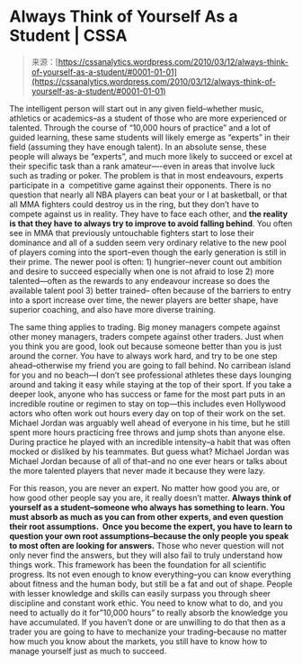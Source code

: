 <!--yml
category: 未分类
date: 2024-05-12 18:34:02
-->

# Always Think of Yourself As a Student | CSSA

> 来源：[https://cssanalytics.wordpress.com/2010/03/12/always-think-of-yourself-as-a-student/#0001-01-01](https://cssanalytics.wordpress.com/2010/03/12/always-think-of-yourself-as-a-student/#0001-01-01)

The intelligent person will start out in any given field–whether music, athletics or academics–as a student of those who are more experienced or talented. Through the course of “10,000 hours of practice” and a lot of guided learning, these same students will likely emerge as “experts” in their field (assuming they have enough talent). In an absolute sense, these people will always be “experts”, and much more likely to succeed or excel at their specific task than a rank amateur—-even in areas that involve luck such as trading or poker. The problem is that in most endeavours, experts participate in a  competitive game against their opponents. There is no question that nearly all NBA players can beat your or I at basketball, or that all MMA fighters could destroy us in the ring, but they don’t have to compete against us in reality. They have to face each other, and **the reality is that they have to always try to improve to avoid falling behind**. You often see in MMA that previously untouchable fighters start to lose their dominance and all of a sudden seem very ordinary relative to the new pool of players coming into the sport–even though the early generation is still in their prime. The newer pool is often: 1) hungrier–never count out ambition and desire to succeed especially when one is not afraid to lose 2) more talented—often as the rewards to any endeavour increase so does the available talent pool 3) better trained– often because of the barriers to entry into a sport increase over time, the newer players are better shape, have superior coaching, and also have more diverse training.

The same thing applies to trading. Big money managers compete against other money managers, traders compete against other traders. Just when you think you are good, look out because someone better than you is just around the corner. You have to always work hard, and try to be one step ahead–otherwise my friend you are going to fall behind. No carribean island for you and no beach—I don’t see professional athletes these days lounging around and taking it easy while staying at the top of their sport. If you take a deeper look, anyone who has success or fame for the most part puts in an incredible routine or regimen to stay on top—this includes even Hollywood actors who often work out hours every day on top of their work on the set. Michael Jordan was arguably well ahead of everyone in his time, but he still spent more hours practicing free throws and jump shots than anyone else. During practice he played with an incredible intensity–a habit that was often mocked or disliked by his teammates. But guess what? Michael Jordan was Michael Jordan because of all of that–and no one ever hears or talks about the more talented players that never made it because they were lazy.

For this reason, you are never an expert. No matter how good you are, or how good other people say you are, it really doesn’t matter. **Always think of yourself as a student–someone who always has something to learn. You must absorb as much as you can from other experts, and even question their root assumptions.  Once you become the expert, you have to learn to question your own root assumptions–because the only people you speak  to most often are looking for answers.** Those who never question will not only never find the answers, but they will also fail to truly understand how things work. This framework has been the foundation for all scientific progress. Its not even enough to know everything–you can know everything about fitness and the human body, but still be a fat and out of shape. People with lesser knowledge and skills can easily surpass you through sheer discipline and constant work ethic. You need to know what to do, and you need to actually do it for”10,000 hours” to really absorb the knowledge you have accumulated. If you haven’t done or are unwilling to do that then as a trader you are going to have to mechanize your trading–because no matter how much you know about the markets, you still have to know how to manage yourself just as much to succeed.